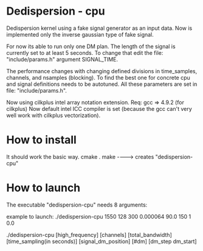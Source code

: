 Dedispersion - cpu
==================
Dedispersion kernel using a fake signal generator as an input data. Now is implemented only the inverse gaussian type of fake signal.

For now its able to run only one DM plan. The length of the signal is currently set to at least 5 seconds. To change that edit the file: "include/params.h" argument SIGNAL_TIME. 

The performance changes with changing defined divisions in time_samples, channels, and nsamples (blocking). To find the best one for concrete cpu and signal definitions needs to be autotuned. All these parameters are set in file: "include/params.h".

Now using cilkplus intel array notation extension. 
Req: gcc => 4.9.2 (for cilkplus)
     Now default intel ICC compiler is set (because the gcc can't very well work with cilkplus vectorization).

How to install
==============
It should work the basic way. 
  cmake .
  make
  ----> creates "dedispersion-cpu"

How to launch
=============
The executable "dedispersion-cpu" needs 8 arguments:

  example to launch:
    ./dedispersion-cpu 1550 128 300 0.000064 90.0 150 1 0.0
    
./dedispersion-cpu [high_frequency] [channels] [total_bandwidth] [time_sampling(in seconds)] [signal_dm_position] [#dm] [dm_step dm_start]
